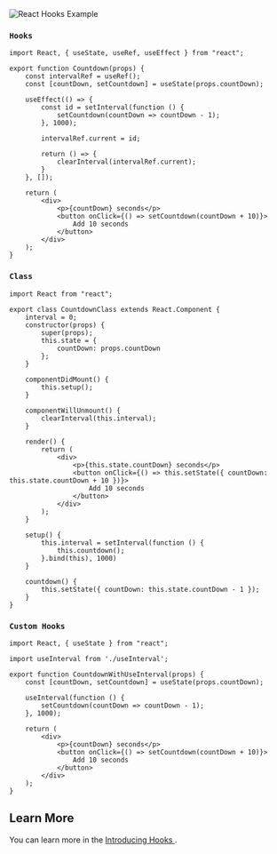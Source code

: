 <img src="https://github.com/pankod/react-hooks-example/blob/master/example.png" alt="React Hooks Example" align="center" />

### `Hooks`

```
import React, { useState, useRef, useEffect } from "react";

export function Countdown(props) {
	const intervalRef = useRef();
	const [countDown, setCountdown] = useState(props.countDown);

	useEffect(() => {
		const id = setInterval(function () {
			setCountdown(countDown => countDown - 1);
		}, 1000);

		intervalRef.current = id;

		return () => {
			clearInterval(intervalRef.current);
		}
	}, []);

	return (
		<div>
			<p>{countDown} seconds</p>
			<button onClick={() => setCountdown(countDown + 10)}>
				Add 10 seconds
      		</button>
		</div>
	);
}

```

### `Class`

```
import React from "react";

export class CountdownClass extends React.Component {
	interval = 0;
	constructor(props) {
		super(props);
		this.state = {
			countDown: props.countDown
		};
	}

	componentDidMount() {
		this.setup();
	}

	componentWillUnmount() {
		clearInterval(this.interval);
	}

	render() {
		return (
			<div>
				<p>{this.state.countDown} seconds</p>
				<button onClick={() => this.setState({ countDown: this.state.countDown + 10 })}>
					Add 10 seconds
      			</button>
			</div>
		);
	}

	setup() {
		this.interval = setInterval(function () {
			this.countdown();
		}.bind(this), 1000)
	}

	countdown() {
		this.setState({ countDown: this.state.countDown - 1 });
	}
}

```

### `Custom Hooks`

```
import React, { useState } from "react";

import useInterval from './useInterval';

export function CountdownWithUseInterval(props) {
	const [countDown, setCountdown] = useState(props.countDown);

	useInterval(function () {
		setCountdown(countDown => countDown - 1);
	}, 1000);

	return (
		<div>
			<p>{countDown} seconds</p>
			<button onClick={() => setCountdown(countDown + 10)}>
				Add 10 seconds
      		</button>
		</div>
	);
}
```

## Learn More

You can learn more in the [Introducing Hooks
](https://reactjs.org/docs/hooks-intro.html).
